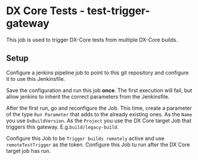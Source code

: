 # DX Core Tests - test-trigger-gateway

This job is used to trigger DX-Core tests from multiple DX-Core builds.

## Setup

Configure a jenkins pipeline job to point to this git repository and configure it to use this Jenkinsfile.

Save the configuration and run this job **once**.
The first execution will fail, but allow jenkins to inherit the correct parameters from the Jenkinsfile.

After the first run, go and reconfigure the Job.
This time, create a parameter of the type `Run Parameter` that adds to the already existing ones.
As the `Name` you use `DxBuildVersion`.
As the `Project` you use the DX Core target Job that triggers this gateway. E.g.`build/legacy-build`.

Configure this Job to be `Trigger builds remotely` active and use `remoteTestTrigger` as the token.
Configure this Job tu run after the DX Core target job has run.